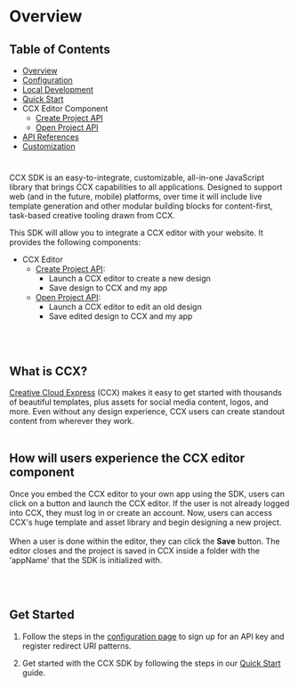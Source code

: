 # Overview

## Table of Contents
* [Overview](overview.md)
* [Configuration](configuration.md)
* [Local Development](local_dev.md)
* [Quick Start](quickstart.md)
* CCX Editor Component
  * [Create Project API](create_project.md)
  * [Open Project API](edit_project.md)
* [API References](api_ref.md)
* [Customization](customization.md)
#

CCX SDK is an easy-to-integrate, customizable, all-in-one JavaScript library that brings CCX capabilities to all applications. Designed to support web (and in the future, mobile) platforms, over time it will include live template generation and other modular building blocks for content-first, task-based creative tooling drawn from CCX. 

This SDK will allow you to integrate a CCX editor with your website. It provides the following components: 
* CCX Editor
  * [Create Project API](create_project.md):
    * Launch a CCX editor to create a new design
    * Save design to CCX and my app
  * [Open Project API](edit_project.md):
    * Launch a CCX editor to edit an old design
    * Save edited design to CCX and my app

<br></br>

## What is CCX?
[Creative Cloud Express](https://www.adobe.com/express/)  (CCX) makes it easy to get started with thousands of beautiful templates, plus assets for social media content, logos, and more. Even without any design experience, CCX users can create standout content from wherever they work. 
<br></br>

## How will users experience the CCX editor component
Once you embed the CCX editor to your own app using the SDK, users can click on a button and launch the CCX editor. If the user is not already logged into CCX, they must log in or create an account. Now, users can access CCX's huge template and asset library and begin designing a new project. 
<br></br>
When a user is done within the editor, they can click the **Save** button. The editor closes and the project is saved in CCX inside a folder with the 'appName' that the SDK is initialized with.


<br></br>


##  Get Started
1. Follow the steps in the [configuration page](configuration.md) to sign up for an API key and register redirect URI patterns. 

2. Get started with the CCX SDK by following the steps in our [Quick Start](quickstart.md) guide.
<br></br>

